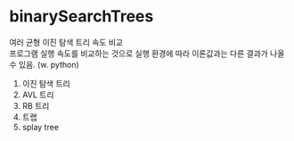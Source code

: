 # binarySearchTrees
여러 균형 이진 탐색 트리 속도 비교   
프로그램 실행 속도를 비교하는 것으로 실행 환경에 따라 이론값과는 다른 결과가 나올 수 있음.
(w. python)

1. 이진 탐색 트리
2. AVL 트리
3. RB 트리
4. 트랩
5. splay tree
